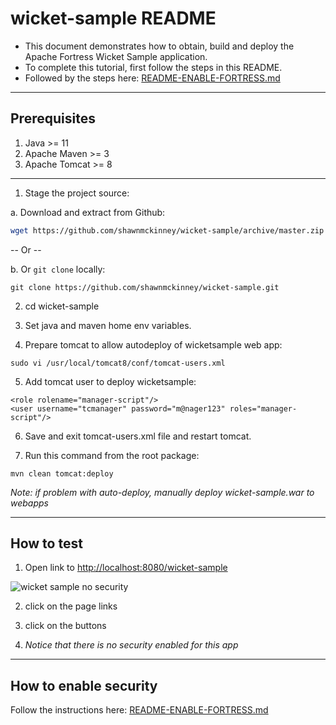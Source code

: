 # wicket-sample README

* This document demonstrates how to obtain, build and deploy the Apache Fortress Wicket Sample application.
* To complete this tutorial, first follow the steps in this README.
* Followed by the steps here: [README-ENABLE-FORTRESS.md](README-ENABLE-FORTRESS.md)

-------------------------------------------------------------------------------
## Prerequisites
1. Java >= 11
2. Apache Maven >= 3
3. Apache Tomcat >= 8

-------------------------------------------------------------------------------
1. Stage the project source:

 a. Download and extract from Github:

```bash
wget https://github.com/shawnmckinney/wicket-sample/archive/master.zip
```

 -- Or --

 b. Or `git clone` locally:

```git
git clone https://github.com/shawnmckinney/wicket-sample.git
```

2. cd wicket-sample

3. Set java and maven home env variables.

4. Prepare tomcat to allow autodeploy of wicketsample web app:

```
sudo vi /usr/local/tomcat8/conf/tomcat-users.xml
```

5. Add tomcat user to deploy wicketsample:

```
<role rolename="manager-script"/>
<user username="tcmanager" password="m@nager123" roles="manager-script"/>
```

6. Save and exit tomcat-users.xml file and restart tomcat.

7. Run this command from the root package:

```
mvn clean tomcat:deploy
```
 *Note: if problem  with auto-deploy, manually deploy wicket-sample.war to webapps*

-------------------------------------------------------------------------------
## How to test
1. Open link to [http://localhost:8080/wicket-sample](http://localhost:8080/wicket-sample)

 ![wicket sample no security](src/main/javadoc/doc-files/Screenshot-wicket-sample-nosecurity.png "No Security")

2. click on the page links

3. click on the buttons

4. *Notice that there is no security enabled for this app*

-------------------------------------------------------------------------------
## How to enable security
 Follow the instructions here: [README-ENABLE-FORTRESS.md](README-ENABLE-FORTRESS.md)
